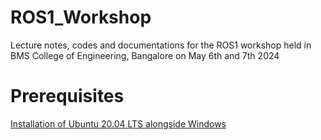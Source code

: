 # ROS1_Workshop
Lecture notes, codes and documentations for the ROS1 workshop held in BMS College of Engineering, Bangalore on May 6th and 7th 2024

# Prerequisites
[Installation of Ubuntu 20.04 LTS alongside Windows](documents/ubuntu_installation.md)
